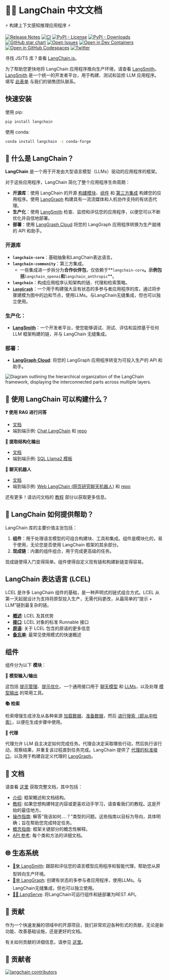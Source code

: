 # 🦜️🔗 LangChain 中文文档

⚡ 构建上下文感知推理应用程序 ⚡

[![Release Notes](https://img.shields.io/github/release/langchain-ai/langchain?style=flat-square)](https://github.com/langchain-ai/langchain/releases)
[![CI](https://github.com/langchain-ai/langchain/actions/workflows/check_diffs.yml/badge.svg)](https://github.com/langchain-ai/langchain/actions/workflows/check_diffs.yml)
[![PyPI - License](https://img.shields.io/pypi/l/langchain-core?style=flat-square)](https://opensource.org/licenses/MIT)
[![PyPI - Downloads](https://img.shields.io/pypi/dm/langchain-core?style=flat-square)](https://pypistats.org/packages/langchain-core)
[![GitHub star chart](https://img.shields.io/github/stars/langchain-ai/langchain?style=flat-square)](https://star-history.com/#langchain-ai/langchain)
[![Open Issues](https://img.shields.io/github/issues-raw/langchain-ai/langchain?style=flat-square)](https://github.com/langchain-ai/langchain/issues)
[![Open in Dev Containers](https://img.shields.io/static/v1?label=Dev%20Containers&message=Open&color=blue&logo=visualstudiocode&style=flat-square)](https://vscode.dev/redirect?url=vscode://ms-vscode-remote.remote-containers/cloneInVolume?url=https://github.com/langchain-ai/langchain)
[![Open in GitHub Codespaces](https://github.com/codespaces/badge.svg)](https://codespaces.new/langchain-ai/langchain)
[![Twitter](https://img.shields.io/twitter/url/https/twitter.com/langchainai.svg?style=social&label=Follow%20%40LangChainAI)](https://twitter.com/langchainai)

寻找 JS/TS 库？查看 [LangChain.js](https://github.com/langchain-ai/langchainjs)。

为了帮助您更快地将 LangChain 应用程序推向生产环境，请查看 [LangSmith](https://smith.langchain.com)。 
[LangSmith](https://smith.langchain.com) 是一个统一的开发者平台，用于构建、测试和监控 LLM 应用程序。 
填写 [此表单](https://www.langchain.com/contact-sales) 与我们的销售团队联系。

## 快速安装

使用 pip:
```bash
pip install langchain
```

使用 conda:
```bash
conda install langchain -c conda-forge
```

## 🤔 什么是 LangChain？

**LangChain** 是一个用于开发由大型语言模型（LLMs）驱动的应用程序的框架。

对于这些应用程序，LangChain 简化了整个应用程序生命周期：

- **开源库**：使用 LangChain 的开源 [构建模块](https://python.langchain.com/v0.2/docs/concepts#langchain-expression-language-lcel)、[组件](https://python.langchain.com/v0.2/docs/concepts) 和 [第三方集成](https://python.langchain.com/v0.2/docs/integrations/platforms/) 构建您的应用程序。使用 [LangGraph](/docs/concepts/#langgraph) 构建具有一流流媒体和人机协作支持的有状态代理。
- **生产化**：使用 [LangSmith](https://docs.smith.langchain.com/) 检查、监控和评估您的应用程序，以便您可以不断优化并自信地部署。
- **部署**：使用 [LangGraph Cloud](https://langchain-ai.github.io/langgraph/cloud/) 将您的 LangGraph 应用程序转换为生产就绪的 API 和助手。

### 开源库
- **`langchain-core`**：基础抽象和LangChain表达语言。
- **`langchain-community`**：第三方集成。
  - 一些集成进一步拆分为**合作伙伴包**，仅依赖于**`langchain-core`**。示例包括**`langchain_openai`**和**`langchain_anthropic`**。
- **`langchain`**：构成应用程序认知架构的链、代理和检索策略。
- **[`LangGraph`](https://langchain-ai.github.io/langgraph/)**：一个用于构建强大且有状态的多参与者应用程序的库，通过将步骤建模为图中的边和节点，使用LLMs。与LangChain无缝集成，但也可以独立使用。

### 生产化：
- **[LangSmith](https://docs.smith.langchain.com/)**：一个开发者平台，使您能够调试、测试、评估和监控基于任何 LLM 框架构建的链，并与 LangChain 无缝集成。

### 部署：
- **[LangGraph Cloud](https://langchain-ai.github.io/langgraph/cloud/)**: 将您的 LangGraph 应用程序转变为可投入生产的 API 和助手。

![Diagram outlining the hierarchical organization of the LangChain framework, displaying the interconnected parts across multiple layers.](docs/static/svg/langchain_stack_062024.svg "LangChain Architecture Overview")

## 🧱 使用 LangChain 可以构建什么？

**❓ 使用 RAG 进行问答**

- [文档](https://python.langchain.com/v0.2/docs/tutorials/rag/)
- 端到端示例: [Chat LangChain](https://chat.langchain.com) 和 [repo](https://github.com/langchain-ai/chat-langchain)

**🧱 提取结构化输出**

- [文档](https://python.langchain.com/v0.2/docs/tutorials/extraction/)
- 端到端示例: [SQL Llama2 模板](https://github.com/langchain-ai/langchain-extract/)

**🤖 聊天机器人**

- [文档](https://python.langchain.com/v0.2/docs/tutorials/chatbot/)
- 端到端示例: [Web LangChain (网页研究聊天机器人)](https://weblangchain.vercel.app) 和 [repo](https://github.com/langchain-ai/weblangchain)

还有更多！请访问文档的 [教程](https://python.langchain.com/v0.2/docs/tutorials/) 部分以获取更多信息。

## 🚀 LangChain 如何提供帮助？
LangChain 库的主要价值主张包括：
1. **组件**：用于处理语言模型的可组合构建块、工具和集成。组件是模块化的，易于使用，无论您是否使用 LangChain 框架的其余部分。
2. **现成链**：内置的组件组合，用于完成更高级的任务。

现成链使得入门变得简单。组件使得自定义现有链和构建新链变得容易。

## LangChain 表达语言 (LCEL)

LCEL 是许多 LangChain 组件的基础，是一种声明式的链式组合方式。LCEL 从第一天起就设计为支持将原型投入生产，无需代码更改，从最简单的“提示 + LLM”链到最复杂的链。

- **[概述](https://python.langchain.com/v0.2/docs/concepts/#langchain-expression-language-lcel)**: LCEL 及其优势
- **[接口](https://python.langchain.com/v0.2/docs/concepts/#runnable-interface)**: LCEL 对象的标准 Runnable 接口
- **[原语](https://python.langchain.com/v0.2/docs/how_to/#langchain-expression-language-lcel)**: 关于 LCEL 包含的原语的更多信息
- **[备忘单](https://python.langchain.com/v0.2/docs/how_to/lcel_cheatsheet/)**: 最常见使用模式的快速概述

## 组件

组件分为以下 **模块**：

**📃 模型输入/输出**

这包括 [提示管理](https://python.langchain.com/v0.2/docs/concepts/#prompt-templates)、[提示优化](https://python.langchain.com/v0.2/docs/concepts/#example-selectors)、一个通用接口用于 [聊天模型](https://python.langchain.com/v0.2/docs/concepts/#chat-models) 和 [LLMs](https://python.langchain.com/v0.2/docs/concepts/#llms)，以及处理 [模型输出](https://python.langchain.com/v0.2/docs/concepts/#output-parsers) 的常用工具。

**📚 检索**

检索增强生成涉及从各种来源 [加载数据](https://python.langchain.com/v0.2/docs/concepts/#document-loaders)、[准备数据](https://python.langchain.com/v0.2/docs/concepts/#text-splitters)，然后 [进行搜索（即从中检索）](https://python.langchain.com/v0.2/docs/concepts/#retrievers)，以便在生成步骤中使用。

**🤖 代理**

代理允许 LLM 自主决定如何完成任务。代理会决定采取哪些行动，然后执行该行动，观察结果，并重复该过程直到任务完成。LangChain 提供了 [代理的标准接口](https://python.langchain.com/v0.2/docs/concepts/#agents)，以及用于构建自定义代理的 [LangGraph](https://github.com/langchain-ai/langgraph)。

## 📖 文档

请查看 [这里](https://python.langchain.com) 获取完整文档，其中包括：

- [介绍](https://python.langchain.com/v0.2/docs/introduction/): 框架概述和文档结构。
- [教程](https://python.langchain.com/docs/use_cases/): 如果您想构建特定内容或更喜欢动手学习，请查看我们的教程。这是开始的最佳地方。
- [操作指南](https://python.langchain.com/v0.2/docs/how_to/): 解答“我该如何….？”类型的问题。这些指南以目标为导向，具体明确；旨在帮助您完成特定任务。
- [概念指南](https://python.langchain.com/v0.2/docs/concepts/): 框架关键部分的概念性解释。
- [API 参考](https://api.python.langchain.com): 每个类和方法的详细文档。

## 🌐 生态系统

- [🦜🛠️ LangSmith](https://docs.smith.langchain.com/): 跟踪和评估您的语言模型应用程序和智能代理，帮助您从原型转向生产环境。
- [🦜🕸️ LangGraph](https://langchain-ai.github.io/langgraph/): 创建有状态的多参与者应用程序，使用LLMs。与LangChain无缝集成，但也可以独立使用。
- [🦜🏓 LangServe](https://python.langchain.com/docs/langserve): 将LangChain可运行组件和链部署为REST API。

## 💁 贡献

作为一个快速发展的领域中的开源项目，我们非常欢迎各种形式的贡献，无论是新功能、改善基础设施，还是更好的文档。

有关如何贡献的详细信息，请参见 [这里](https://python.langchain.com/v0.2/docs/contributing/)。

## 🌟 贡献者

[![langchain contributors](https://contrib.rocks/image?repo=langchain-ai/langchain&max=2000)](https://github.com/langchain-ai/langchain/graphs/contributors)